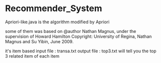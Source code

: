# Recommender_System
Apriori-like.java is the algorithm modified by Apriori

some of them was based on @author Nathan Magnus, under the supervision of Howard Hamilton
  Copyright: University of Regina, Nathan Magnus and Su Yibin, June 2009.
  
it's item based
input file : transa.txt 
output file : top3.txt will tell you the top 3 related item of each item
